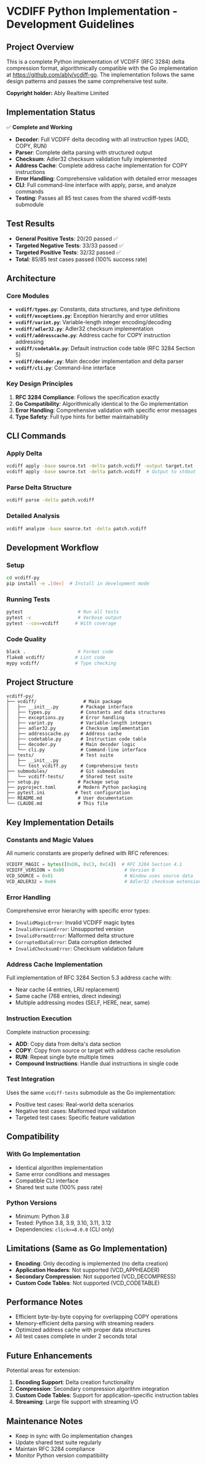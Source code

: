 # VCDIFF Python Implementation - Development Guidelines

## Project Overview

This is a complete Python implementation of VCDIFF (RFC 3284) delta compression format, algorithmically compatible with the Go implementation at https://github.com/ably/vcdiff-go. The implementation follows the same design patterns and passes the same comprehensive test suite.

**Copyright holder:** Ably Realtime Limited

## Implementation Status

✅ **Complete and Working**
- **Decoder**: Full VCDIFF delta decoding with all instruction types (ADD, COPY, RUN)
- **Parser**: Complete delta parsing with structured output
- **Checksum**: Adler32 checksum validation fully implemented
- **Address Cache**: Complete address cache implementation for COPY instructions
- **Error Handling**: Comprehensive validation with detailed error messages
- **CLI**: Full command-line interface with apply, parse, and analyze commands
- **Testing**: Passes all 85 test cases from the shared vcdiff-tests submodule

## Test Results

- **General Positive Tests**: 20/20 passed ✅
- **Targeted Negative Tests**: 33/33 passed ✅
- **Targeted Positive Tests**: 32/32 passed ✅
- **Total**: 85/85 test cases passed (100% success rate)

## Architecture

### Core Modules

- **`vcdiff/types.py`**: Constants, data structures, and type definitions
- **`vcdiff/exceptions.py`**: Exception hierarchy and error utilities
- **`vcdiff/varint.py`**: Variable-length integer encoding/decoding
- **`vcdiff/adler32.py`**: Adler32 checksum implementation
- **`vcdiff/addresscache.py`**: Address cache for COPY instruction addressing
- **`vcdiff/codetable.py`**: Default instruction code table (RFC 3284 Section 5)
- **`vcdiff/decoder.py`**: Main decoder implementation and delta parser
- **`vcdiff/cli.py`**: Command-line interface

### Key Design Principles

1. **RFC 3284 Compliance**: Follows the specification exactly
2. **Go Compatibility**: Algorithmically identical to the Go implementation
3. **Error Handling**: Comprehensive validation with specific error messages
4. **Type Safety**: Full type hints for better maintainability

## CLI Commands

### Apply Delta
```bash
vcdiff apply -base source.txt -delta patch.vcdiff -output target.txt
vcdiff apply -base source.txt -delta patch.vcdiff  # Output to stdout
```

### Parse Delta Structure
```bash
vcdiff parse -delta patch.vcdiff
```

### Detailed Analysis
```bash
vcdiff analyze -base source.txt -delta patch.vcdiff
```

## Development Workflow

### Setup
```bash
cd vcdiff-py
pip install -e .[dev]  # Install in development mode
```

### Running Tests
```bash
pytest                    # Run all tests
pytest -v                 # Verbose output
pytest --cov=vcdiff      # With coverage
```

### Code Quality
```bash
black .                   # Format code
flake8 vcdiff/           # Lint code  
mypy vcdiff/             # Type checking
```

## Project Structure

```
vcdiff-py/
├── vcdiff/                 # Main package
│   ├── __init__.py        # Package interface
│   ├── types.py           # Constants and data structures
│   ├── exceptions.py      # Error handling
│   ├── varint.py          # Variable-length integers
│   ├── adler32.py         # Checksum implementation
│   ├── addresscache.py    # Address cache
│   ├── codetable.py       # Instruction code table
│   ├── decoder.py         # Main decoder logic
│   └── cli.py             # Command-line interface
├── tests/                 # Test suite
│   ├── __init__.py
│   └── test_vcdiff.py     # Comprehensive tests
├── submodules/            # Git submodules
│   └── vcdiff-tests/      # Shared test suite
├── setup.py              # Package setup
├── pyproject.toml        # Modern Python packaging
├── pytest.ini           # Test configuration
├── README.md             # User documentation
└── CLAUDE.md             # This file
```

## Key Implementation Details

### Constants and Magic Values
All numeric constants are properly defined with RFC references:
```python
VCDIFF_MAGIC = bytes([0xD6, 0xC3, 0xC4])  # RFC 3284 Section 4.1
VCDIFF_VERSION = 0x00                      # Version 0
VCD_SOURCE = 0x01                          # Window uses source data
VCD_ADLER32 = 0x04                         # Adler32 checksum extension
```

### Error Handling
Comprehensive error hierarchy with specific error types:
- `InvalidMagicError`: Invalid VCDIFF magic bytes
- `InvalidVersionError`: Unsupported version
- `InvalidFormatError`: Malformed delta structure
- `CorruptedDataError`: Data corruption detected
- `InvalidChecksumError`: Checksum validation failure

### Address Cache Implementation
Full implementation of RFC 3284 Section 5.3 address cache with:
- Near cache (4 entries, LRU replacement)
- Same cache (768 entries, direct indexing)
- Multiple addressing modes (SELF, HERE, near, same)

### Instruction Execution
Complete instruction processing:
- **ADD**: Copy data from delta's data section
- **COPY**: Copy from source or target with address cache resolution
- **RUN**: Repeat single byte multiple times
- **Compound Instructions**: Handle dual instructions in single code

### Test Integration
Uses the same `vcdiff-tests` submodule as the Go implementation:
- Positive test cases: Real-world delta scenarios
- Negative test cases: Malformed input validation
- Targeted test cases: Specific feature validation

## Compatibility

### With Go Implementation
- Identical algorithm implementation
- Same error conditions and messages
- Compatible CLI interface
- Shared test suite (100% pass rate)

### Python Versions
- Minimum: Python 3.8
- Tested: Python 3.8, 3.9, 3.10, 3.11, 3.12
- Dependencies: `click>=8.0.0` (CLI only)

## Limitations (Same as Go Implementation)

- **Encoding**: Only decoding is implemented (no delta creation)
- **Application Headers**: Not supported (VCD_APPHEADER)
- **Secondary Compression**: Not supported (VCD_DECOMPRESS) 
- **Custom Code Tables**: Not supported (VCD_CODETABLE)

## Performance Notes

- Efficient byte-by-byte copying for overlapping COPY operations
- Memory-efficient delta parsing with streaming readers
- Optimized address cache with proper data structures
- All test cases complete in under 2 seconds total

## Future Enhancements

Potential areas for extension:
1. **Encoding Support**: Delta creation functionality
2. **Compression**: Secondary compression algorithm integration
3. **Custom Code Tables**: Support for application-specific instruction tables
4. **Streaming**: Large file support with streaming I/O

## Maintenance Notes

- Keep in sync with Go implementation changes
- Update shared test suite regularly
- Maintain RFC 3284 compliance
- Monitor Python version compatibility